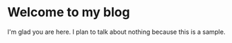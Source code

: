# Welcome to my blog

I'm glad you are here. I plan to talk about nothing because this is a sample.
